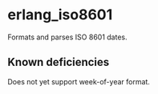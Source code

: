 # erlang_iso8601 #

Formats and parses ISO 8601 dates.

## Known deficiencies ##

Does not yet support week-of-year format.